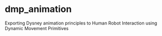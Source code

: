 dmp_animation
=============

Exporting Dysney animation principles to Human Robot Interaction using Dynamic Movement Primitives
